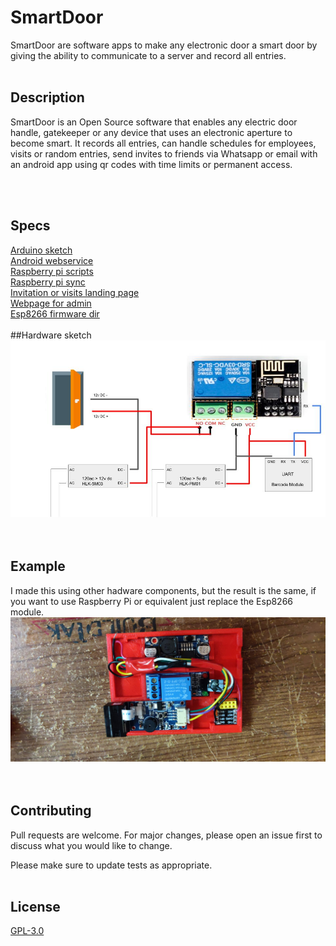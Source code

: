 # SmartDoor
SmartDoor are software apps to make any electronic door a smart door by giving the ability to communicate to a server and record all entries.
<br><br>

## Description
SmartDoor is an Open Source software that enables any electric door handle,
gatekeeper or any device that uses an electronic aperture to become smart. It records all entries, can handle schedules for employees, visits or random entries, send invites to friends via Whatsapp or email with an android app using qr codes with time limits or permanent access.

<br><br>
## Specs
[Arduino sketch](esp8266/sketch_arduino)<br>
[Android webservice](android)<br>
[Raspberry pi scripts](puerta_scripts)<br>
[Raspberry pi sync](server)<br>
[Invitation or visits landing page](visitas)<br>
[Webpage for admin](desktop)<br>
[Esp8266 firmware dir](firmware)<br>
<br>
##Hardware sketch
![alt text](Sketch%20SmartDoor.jpg)<br>
<br><br>
## Example
I made this using other hadware components, but the result is the same, if you want to use
Raspberry Pi or equivalent just replace the Esp8266 module.<br>
![Example](circuit.jpg)<br>
<br><br>
## Contributing
Pull requests are welcome. For major changes, please open an issue first to discuss what you would like to change.

Please make sure to update tests as appropriate.
<br><br>
## License
[GPL-3.0](LICENSE)